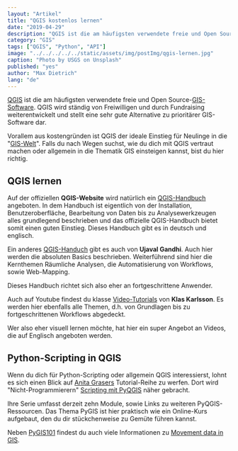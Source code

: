 ```yaml
---
layout: "Artikel"
title: "QGIS kostenlos lernen"
date: "2019-04-29"
description: "QGIS ist die am häufigsten verwendete freie und Open Source-GIS-Software. QGIS wird ständig von Freiwilligen und durch Fundraising weiterentwickelt und stellt eine sehr gute Alternative zu prioritärer GIS-Software dar."
category: "GIS"
tags: ["QGIS", "Python", "API"]
image: "../../../../../static/assets/img/postImg/qgis-lernen.jpg"
caption: "Photo by USGS on Unsplash"
published: "yes"
author: "Max Dietrich"
lang: "de"
---
```


[QGIS](https://www.qgis.org/de/site/ "QGIS") ist die am häufigsten verwendete freie und Open Source-[GIS-Software](/gis/gis-software-optionen "GIS-Software Optionen"). QGIS wird ständig von Freiwilligen und durch Fundraising weiterentwickelt und stellt eine sehr gute Alternative zu prioritärer GIS-Software dar.

Vorallem aus kostengründen ist QGIS der ideale Einstieg für Neulinge in die "[GIS-Welt](/gis/was-ist-gis "Was ist GIS?")". Falls du nach Wegen suchst, wie du dich mit QGIS vertraut machen oder allgemein in die Thematik GIS einsteigen kannst, bist du hier richtig.

## QGIS lernen

Auf der offiziellen **QGIS-Website** wird natürlich ein [QGIS-Handbuch](https://docs.qgis.org/3.4/de/docs/user_manual/ "[QGIS-Handbuch") angeboten. In dem Handbuch ist eigentlich von der Installation, Benutzeroberfläche, Bearbeitung von Daten bis zu Analysewerkzeugen alles grundlegend beschrieben und das offizielle QGIS-Handbuch bietet somit einen guten Einstieg. Dieses Handbuch gibt es in deutsch und englisch.

Ein anderes [QGIS-Handuch](https://www.qgistutorials.com/en/# "QGIS-Handuch") gibt es auch von **Ujaval Gandhi**. Auch hier werden die absoluten Basics beschrieben. Weiterführend sind hier die Kernthemen Räumliche Analysen, die Automatisierung von Workflows, sowie Web-Mapping.

Dieses Handbuch richtet sich also eher an fortgeschrittene Anwender.

Auch auf Youtube findest du klasse [Video-Tutorials](https://www.youtube.com/channel/UCxs7cfMwzgGZhtUuwhny4-Q "Video-Tutorials") von **Klas Karlsson**. Es werden hier ebenfalls alle Themen, d.h. von Grundlagen bis zu fortgeschrittenen Workflows abgedeckt.

Wer also eher visuell lernen möchte, hat hier ein super Angebot an Videos, die auf Englisch angeboten werden.

## Python-Scripting in QGIS

Wenn du dich für Python-Scripting oder allgemein QGIS interessierst, lohnt es sich einen Blick auf [Anita Grasers](https://anitagraser.com/) Tutorial-Reihe zu werfen. Dort wird "Nicht-Programmierern" [Scripting mit PyQGIS](https://anitagraser.com/pyqgis-101-introduction-to-qgis-python-programming-for-non-programmers/ "Scripting mit PyQGIS") näher gebracht.

Ihre Serie umfasst derzeit zehn Module, sowie Links zu weiteren PyQGIS-Ressourcen. Das Thema PyGIS ist hier praktisch wie ein Online-Kurs aufgebaut, den du dir stückchenweise zu Gemüte führen kannst.

Neben [PyGIS101](https://anitagraser.com/pyqgis-101-introduction-to-qgis-python-programming-for-non-programmers/ "PyGIS101") findest du auch viele Informationen zu [Movement data in GIS](https://anitagraser.com/movement-data-in-gis/ "Movement data in GIS").